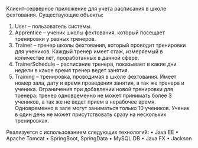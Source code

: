 Kлиент-серверное приложение для учета расписания в школе фехтования.
Существующие объекты:
1.	User – пользователь системы.
2. Apprentice – ученик школы фехтования, который посещает тренировки у разных тренеров.
3. Trainer – тренер школы фехтования, который проводит тренировки для учеников. Каждый тренер имеет стаж, измеряемый в количестве лет, проработанных в данной сфере.
4. TrainerSсhedule – расписание тренера, показывает в какие дни недели в какое время тренер ведет занятия.
5. Training – тренировка, проводимая в школе фехтования. Имеет номер зала, дату и время проведения занятия, а так же тренера и ученика.
Ограничения при добавлении новой тренировки для тренера: тренер одновременно не может принимать более 3 учеников, а так же не ведет прием в нерабочее время.
Одновременно в зале могут заниматься только 10 учеников. Ученик в один день не может присутствовать сразу на нескольких тренировках.

Реализуется c использованием следующих технологий: 
•	Java EE
•	Apache Tomcat
•	SpringBoot, SpringData
•	MySQL DB
•	Java FX
•	Jackson
